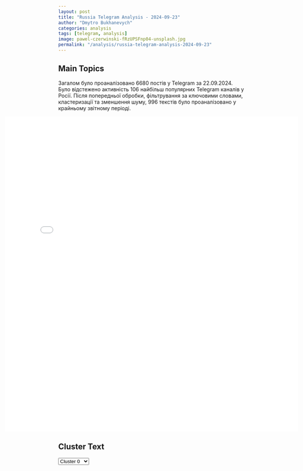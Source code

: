```yaml
---
layout: post
title: "Russia Telegram Analysis - 2024-09-23"
author: "Dmytro Bukhanevych"
categories: analysis
tags: [telegram, analysis]
image: pawel-czerwinski-fRzUPSFnp04-unsplash.jpg
permalink: "/analysis/russia-telegram-analysis-2024-09-23"
---
```


<style>
    /* Adjusting iframe-container styles */
    .wide-iframe-container {
        width: calc(100% + 30vw);  /* Extending the width */
        margin-left: -15vw;       /* Negative margin to push to the left */
        overflow: hidden;         /* In case the iframe content spills over */
    }

    .wide-iframe-container iframe {
        width: 100%;  /* Making the iframe take the full width of its container */
        border: none; /* Removing any borders from the iframe */
    }

    /* Toggle mechanism */
    .hidden {
        display: none;
    }
    
    .show-content-target:checked + .show-content {
        display: block;
    }
</style>

<h2>Main Topics</h2>
<p>Загалом було проаналізовано 6680 постів у Telegram за 22.09.2024. Було відстежено активність 106 найбільш популярних Telegram каналів у Росії. Після попередньої обробки, фільтрування за ключовими словами, кластеризації та зменшення шуму, 996 текстів було проаналізовано у крайньому звітному періоді.</p>
<!-- Embedding Main Plotly Visualization -->
<div class="wide-iframe-container">
    <iframe src="{{site.baseurl}}/visualizations/2024-09-23/fig_topics_time.html" height="850"></iframe>
</div>


<h2>Cluster Text</h2>

<!-- Dropdown to select a cluster -->
<select id="clusterSelector" onchange="displayClusterText()">
<option value="0">Cluster 0</option><option value="1">Cluster 1</option><option value="2">Cluster 2</option><option value="3">Cluster 3</option><option value="4">Cluster 4</option><option value="5">Cluster 5</option><option value="6">Cluster 6</option><option value="7">Cluster 7</option><option value="8">Cluster 8</option><option value="9">Cluster 9</option><option value="10">Cluster 10</option><option value="11">Cluster 11</option><option value="12">Cluster 12</option><option value="13">Cluster 13</option><option value="14">Cluster 14</option>
</select>

<!-- Display area for the selected cluster's text -->
<div id="clusterTextDisplay" class="hidden"></div>

<script type="text/javascript">
    var clusterDetails = {"0": "<b>Total Posts:</b> 90<br><b>Date:</b> 2024-09-22 09:18:20+00:00<br><b>Author:</b> sergeykolyasnikov<br><b>Link:</b> https://t.me/s/SergeyKolyasnikov/63074<br><b>Subscribers:</b> 385264<br><b>Text:</b> \u0422\u0435\u043a\u0441\u0442: \u041f\u0438\u0448\u0443\u0442, \u0447\u0442\u043e \u0431\u044b\u0432\u0448\u0438\u0439 \u0430\u0434\u0432\u043e\u043a\u0430\u0442 \u042d\u043b\u044c\u043c\u0430\u043d \u041f\u0430\u0448\u0430\u0435\u0432 \u0441\u043b\u0443\u0436\u0438\u043b \u0442\u0430\u043d\u043a\u0438\u0441\u0442\u043e\u043c \u0432 \u043f\u044f\u0442\u043e\u0439 \u0431\u0440\u0438\u0433\u0430\u0434\u0435 \u2014 \u043a\u043e\u043c\u0430\u043d\u0434\u0438\u0440\u043e\u043c \u044d\u043a\u0438\u043f\u0430\u0436\u0430 \u0422-80. \u0412\u043e\u0442 \u0442\u043e\u043b\u044c\u043a\u043e \u0432 \u043f\u044f\u0442\u043e\u0439 \u0431\u0440\u0438\u0433\u0430\u0434\u0435 \u043d\u0438\u043a\u0442\u043e \u0438\u0437 \u0431\u043e\u0439\u0446\u043e\u0432 \u0435\u0433\u043e \u043d\u0435 \u0432\u0438\u0434\u0435\u043b.  \u0412 \u0431\u0440\u0438\u0433\u0430\u0434\u0435 \u0438\u0437-\u0437\u0430 \u0431\u043e\u0435\u0432\u044b\u0445 \u0434\u0435\u0439\u0441\u0442\u0432\u0438\u0439 \u043d\u0435\u0442 \u043e\u0442\u043f\u0443\u0441\u043a\u043e\u0432 \u0438 \u0443\u0432\u043e\u043b\u044c\u043d\u0435\u043d\u0438\u0439, \u043d\u043e \u043a\u043e\u043c\u0430\u043d\u0434\u0438\u0440 \u0442\u0430\u043d\u043a\u0430 \u042d\u043b\u044c\u043c\u0430\u043d \u041f\u0430\u0448\u0430\u0435\u0432 \u0431\u044b\u043b \u0437\u0430\u0434\u0435\u0440\u0436\u0430\u043d \u2026 \u0432 \u041c\u043e\u0441\u043a\u0432\u0435. \u0417\u0430\u0434\u0435\u0440\u0436\u0430\u043b\u0438 \u0435\u0433\u043e \u043d\u0430 \u043e\u0441\u043d\u043e\u0432\u0430\u043d\u0438\u0438 \u043f\u043e\u043a\u0430\u0437\u0430\u043d\u0438\u0439 \u0434\u0440\u0443\u0433\u043e\u0433\u043e \u0420\u044d\u043c\u0431\u044b - \u043c\u0443\u0436\u0430 \u043a\u043e\u0440\u043e\u043b\u0435\u0432\u044b \u043c\u0430\u0440\u0430\u0444\u043e\u043d\u043e\u0432 \u0438 \u043c\u0438\u043b\u043b\u0438\u043e\u043d\u0435\u0440\u0430 \u0410\u043b\u0435\u043a\u0441\u0435\u044f \u0411\u043b\u0438\u043d\u043e\u0432\u0441\u043a\u043e\u0433\u043e. \u0410 \u0435\u0441\u043b\u0438 \u0431\u044b \u043d\u0435 \u0411\u043b\u0438\u043d\u043e\u0432\u0441\u043a\u0438\u0439 - \u0442\u0430\u043d\u043a\u0438\u0441\u0442 \u041f\u0430\u0448\u0430\u0435\u0432 \u0442\u0430\u043a \u0431\u044b \u0438 \u043d\u0435\u0441 \u0441\u043b\u0443\u0436\u0431\u0443 \u0432 \u0441\u0442\u043e\u043b\u0438\u0447\u043d\u044b\u0445 \u0440\u0435\u0441\u0442\u043e\u0440\u0430\u043d\u0430\u0445 \u0438 \u0448\u0442\u0443\u0440\u043c\u043e\u0432\u0430\u043b \u0431\u0430\u0440\u044b.\u0410 \u0442\u0435\u043f\u0435\u0440\u044c \u0441\u0430\u043c\u043e\u0435 \u0438\u043d\u0442\u0435\u0440\u0435\u0441\u043d\u043e\u0435. \u0421\u043e\u043e\u0431\u0449\u0430\u044e\u0442, \u0447\u0442\u043e \u041f\u0430\u0448\u0430\u0435\u0432\u0443 \u0433\u0440\u043e\u0437\u0438\u0442 \u2026 \u0443\u0432\u043e\u043b\u044c\u043d\u0435\u043d\u0438\u0435 \u0438\u0437 \u0430\u0440\u043c\u0438\u0438 \u2014 \u0437\u0430 \u0442\u043e, \u043e\u043d \u0441\u0430\u043c\u043e\u0432\u043e\u043b\u044c\u043d\u043e \u043f\u043e\u043a\u0438\u043d\u0443\u043b \u0432\u043e\u0438\u043d\u0441\u043a\u0443\u044e \u0447\u0430\u0441\u0442\u044c.\u0422\u044b\u0441\u044f\u0447\u0438 \u043c\u043e\u0431\u0438\u043b\u0438\u0437\u043e\u0432\u0430\u043d\u043d\u044b\u0445 \u0432 2022 \u0433\u043e\u0434\u0443 \u0441\u043c\u043e\u0442\u0440\u044f\u0442 \u043d\u0430 \u044d\u0442\u043e\u0442 \u0446\u0438\u0440\u043a \u0441 \u043d\u0435\u043c\u044b\u043c \u0432\u043e\u043f\u0440\u043e\u0441\u043e\u043c \u00ab\u0410 \u0447\u0442\u043e, \u0442\u0430\u043a \u043c\u043e\u0436\u043d\u043e \u0431\u044b\u043b\u043e?\u00bbUPD. \u0411\u043b\u0438\u043d\u043e\u0432\u0441\u043a\u0438\u0439 \u043f\u043e\u0434\u0430\u043b \u0437\u0430\u044f\u0432\u043b\u0435\u043d\u0438\u0435 \u0438\u0437-\u0437\u0430 50 \u043c\u043b\u043d, \u043a\u043e\u0442\u043e\u0440\u044b\u0435 \u043e\u0442\u0434\u0430\u043b \u041f\u0430\u0448\u0430\u0435\u0432\u0443 \u0434\u043b\u044f \"\u0440\u0435\u0448\u0435\u043d\u0438\u044f \u043f\u0440\u043e\u0431\u043b\u0435\u043c\".", "1": "<b>Total Posts:</b> 48<br><b>Date:</b> 2024-09-22 22:56:11+00:00<br><b>Author:</b> ostashkonews<br><b>Link:</b> https://t.me/s/OstashkoNews/153602<br><b>Subscribers:</b> 400322<br><b>Text:</b> \u0422\u0435\u043a\u0441\u0442: \ud83e\ude96 \u0420\u0435\u0441\u0443\u0440\u0441\u044b \u043f\u0440\u043e\u0442\u0438\u0432\u043d\u0438\u043a\u0430 \u043f\u043e\u0434\u0442\u0432\u0435\u0440\u0436\u0434\u0430\u044e\u0442 \u043f\u0440\u043e\u0434\u0432\u0438\u0436\u0435\u043d\u0438\u0435 \u0412\u0421 \u0420\u0424 \u0432 \u0440\u0430\u0439\u043e\u043d\u0435 \u0423\u0433\u043b\u0435\u0434\u0430\u0440\u0430 \u0432 \u0414\u041d\u0420 \u0421\u0443\u0434\u044f \u043f\u043e \u0432\u0441\u0435\u043c\u0443, \u043f\u0440\u043e\u0434\u043e\u043b\u0436\u0430\u0435\u0442\u0441\u044f \u043e\u0445\u0432\u0430\u0442 \u0443\u043a\u0440\u0435\u043f\u0440\u0430\u0439\u043e\u043d\u0430 \u043f\u0440\u043e\u0442\u0438\u0432\u043d\u0438\u043a\u0430. \u0412 \u043d\u0430\u0441\u0442\u043e\u044f\u0449\u0435\u0435 \u0432\u0440\u0435\u043c\u044f \u0423\u0433\u043b\u0435\u0434\u0430\u0440 \u0444\u0430\u043a\u0442\u0438\u0447\u0435\u0441\u043a\u0438 \u043d\u0430\u0445\u043e\u0434\u0438\u0442\u0441\u044f \u0432 \u043f\u043e\u043b\u0443\u043a\u043e\u043b\u044c\u0446\u0435.\u0423\u0433\u043b\u0435\u0434\u0430\u0440 \u043d\u0435 \u0433\u043e\u0442\u043e\u0432 \u043a \u043e\u0431\u043e\u0440\u043e\u043d\u0435 \u0438\u0437-\u0437\u0430 \u0434\u0435\u0439\u0441\u0442\u0432\u0438\u0439 \u0433\u043b\u0430\u0432\u043a\u043e\u043c\u0430 \u0412\u0421\u0423 \u0421\u044b\u0440\u0441\u043a\u043e\u0433\u043e, \u0437\u0430\u044f\u0432\u0438\u043b\u0430 \u0440\u0430\u043d\u0435\u0435 \u0434\u0435\u043f\u0443\u0442\u0430\u0442 \u0420\u0430\u0434\u044b \u0411\u0435\u0437\u0443\u0433\u043b\u0430\u044f, \u043e\u043d\u0430 \u0441\u043e\u0447\u043b\u0430 \u043f\u043e\u0442\u0435\u0440\u044e \u0433\u043e\u0440\u043e\u0434\u0430 \u0434\u043b\u044f \u0443\u043a\u0440\u0430\u0438\u043d\u0441\u043a\u043e\u0439 \u0430\u0440\u043c\u0438\u0438 \u0432\u043e\u043f\u0440\u043e\u0441\u043e\u043c \u0432\u0440\u0435\u043c\u0435\u043d\u0438. \u041e\u0441\u0442\u0430\u0448\u043a\u043e! \u0412\u0430\u0436\u043d\u043e\u0435 | \u043f\u043e\u0434\u043f\u0438\u0448\u0438\u0441\u044c | #\u0432\u0430\u0436\u043d\u043e\u0435", "2": "<b>Total Posts:</b> 66<br><b>Date:</b> 2024-09-22 20:50:16+00:00<br><b>Author:</b> solovievlive<br><b>Link:</b> https://t.me/s/SolovievLive/282809<br><b>Subscribers:</b> 1334240<br><b>Text:</b> \u0422\u0435\u043a\u0441\u0442: \u25b6 \u0412 \u0445\u043e\u0434\u0435 \u043d\u0430\u0431\u043b\u044e\u0434\u0435\u043d\u0438\u044f \u0437\u0430 \u043f\u0440\u043e\u0442\u0438\u0432\u043d\u0438\u043a\u043e\u043c \u0440\u0430\u0437\u0432\u0435\u0434\u044b\u0432\u0430\u0442\u0435\u043b\u044c\u043d\u044b\u0439 \u0434\u0438\u0432\u0438\u0437\u0438\u043e\u043d 238 \u0430\u0440\u0442\u0438\u043b\u043b\u0435\u0440\u0438\u0439\u0441\u043a\u043e\u0439 \u0431\u0440\u0438\u0433\u0430\u0434\u044b \u043e\u0431\u043d\u0430\u0440\u0443\u0436\u0438\u043b \u0437\u0430\u043c\u0430\u0441\u043a\u0438\u0440\u043e\u0432\u0430\u043d\u043d\u0443\u044e \u0433\u0430\u0443\u0431\u0438\u0446\u0443 \u041c777 \u0431\u043e\u0435\u0432\u0438\u043a\u043e\u0432 \u0412\u0421\u0423 \u0432 \u0440\u0430\u0439\u043e\u043d\u0435 \u043d.\u043f. \u0414\u0430\u043b\u044c\u043d\u0435\u0435. \u041a\u043e\u043e\u0440\u0434\u0438\u043d\u0430\u0442\u044b \u0446\u0435\u043b\u0438 \u0431\u044b\u043b\u0438 \u043d\u0435\u0437\u0430\u043c\u0435\u0434\u043b\u0438\u0442\u0435\u043b\u044c\u043d\u043e \u043f\u0435\u0440\u0435\u0434\u0430\u043d\u044b \u0440\u0430\u0441\u0447\u0435\u0442\u0443 2\u041065 \u00ab\u041c\u0441\u0442\u0430-\u0411\u00bb, \u043a\u043e\u0442\u043e\u0440\u044b\u0439 \u0442\u043e\u0447\u043d\u044b\u043c \u043e\u0433\u043d\u0435\u043c \u0443\u043d\u0438\u0447\u0442\u043e\u0436\u0438\u043b \u0430\u043c\u0435\u0440\u0438\u043a\u0430\u043d\u0441\u043a\u0443\u044e \u0433\u0430\u0443\u0431\u0438\u0446\u0443 \u0432\u043c\u0435\u0441\u0442\u0435 \u0441 \u0443\u043a\u0440\u0430\u0438\u043d\u0441\u043a\u0438\u043c\u0438 \u0431\u043e\u0435\u0432\u0438\u043a\u0430\u043c\u0438. \u042d\u0442\u0438 \u0434\u0435\u0439\u0441\u0442\u0432\u0438\u044f \u0431\u044b\u043b\u0438 \u043f\u0440\u0435\u0434\u043f\u0440\u0438\u043d\u044f\u0442\u044b \u0432 \u043f\u043e\u0434\u0434\u0435\u0440\u0436\u043a\u0443 \u043d\u0430\u0441\u0442\u0443\u043f\u043b\u0435\u043d\u0438\u044f 20 \u043c\u043e\u0442\u043e\u0441\u0442\u0440\u0435\u043b\u043a\u043e\u0432\u043e\u0439 \u0434\u0438\u0432\u0438\u0437\u0438\u0438. \u270d \u041f\u043e\u0434\u043f\u0438\u0441\u044b\u0432\u0430\u0439\u0441\u044f \u043d\u0430 \u0421\u043e\u043b\u043e\u0432\u044c\u0451\u0432\u0430!", "3": "<b>Total Posts:</b> 40<br><b>Date:</b> 2024-09-22 08:41:05+00:00<br><b>Author:</b> ssigny<br><b>Link:</b> https://t.me/s/ssigny/111595<br><b>Subscribers:</b> 489385<br><b>Text:</b> \u0422\u0435\u043a\u0441\u0442: \u0414\u043b\u044f \u0420\u043e\u0441\u0441\u0438\u0438 \u043d\u0435\u0442 \u043d\u0438\u043a\u0430\u043a\u043e\u0439 \u0430\u043b\u044c\u0442\u0435\u0440\u043d\u0430\u0442\u0438\u0432\u044b \u043f\u043e\u0431\u0435\u0434\u0435 \u0432 \u0421\u0412\u041e \u2014 \u043f\u0440\u0435\u0441\u0441-\u0441\u0435\u043a\u0440\u0435\u0442\u0430\u0440\u044c \u043f\u0440\u0435\u0437\u0438\u0434\u0435\u043d\u0442\u0430 \u0420\u043e\u0441\u0441\u0438\u0438 \u0414\u043c\u0438\u0442\u0440\u0438\u0439 \u041f\u0435\u0441\u043a\u043e\u0432 \u0432 \u0438\u043d\u0442\u0435\u0440\u0432\u044c\u044e \u0434\u043b\u044f \u043f\u0440\u043e\u0433\u0440\u0430\u043c\u043c\u044b \"\u041c\u043e\u0441\u043a\u0432\u0430. \u041a\u0440\u0435\u043c\u043b\u044c. \u041f\u0443\u0442\u0438\u043d\"\u041f\u043e \u0435\u0433\u043e \u0441\u043b\u043e\u0432\u0430\u043c, \u043a\u043e\u043b\u043b\u0435\u043a\u0442\u0438\u0432\u043d\u044b\u0439 \u0417\u0430\u043f\u0430\u0434 \u043e\u0434\u0435\u0440\u0436\u0438\u043c \u0438\u0434\u0435\u0435\u0439 \u0432\u043e\u0435\u0432\u0430\u0442\u044c \u0441 \u0420\u0424 \"\u0434\u043e \u043f\u043e\u0441\u043b\u0435\u0434\u043d\u0435\u0433\u043e \u0443\u043a\u0440\u0430\u0438\u043d\u0446\u0430\", \u044d\u0442\u0430 \u043e\u0434\u0435\u0440\u0436\u0438\u043c\u043e\u0441\u0442\u044c \u043f\u0440\u043e\u044f\u0432\u043b\u044f\u0435\u0442\u0441\u044f \u043f\u043e-\u0440\u0430\u0437\u043d\u043e\u043c\u0443. \u0422\u0435\u043c \u043d\u0435 \u043c\u0435\u043d\u0435\u0435, \u043e\u0441\u0442\u0430\u044e\u0442\u0441\u044f \"\u0442\u0440\u0435\u0437\u0432\u044b\u0435 \u0433\u043e\u043b\u043e\u0432\u044b\", \u043a\u043e\u0442\u043e\u0440\u044b\u0435 \u0441 \u0434\u043e\u043b\u0436\u043d\u044b\u043c \u0432\u043d\u0438\u043c\u0430\u043d\u0438\u0435\u043c \u0430\u043d\u0430\u043b\u0438\u0437\u0438\u0440\u0443\u044e\u0442 \u0441\u043b\u043e\u0432\u0430 \u0412\u043b\u0430\u0434\u0438\u043c\u0438\u0440\u0430 \u041f\u0443\u0442\u0438\u043d\u0430 \u0438 \u043f\u043e\u043d\u0438\u043c\u0430\u044e\u0442, \u0447\u0442\u043e \u043e\u043d\u0438 \u0437\u043d\u0430\u0447\u0430\u0442.\u0422\u0430\u043a \u041f\u0435\u0441\u043a\u043e\u0432 \u043f\u0440\u043e\u043a\u043e\u043c\u043c\u0435\u043d\u0442\u0438\u0440\u043e\u0432\u0430\u043b \u0437\u0430\u044f\u0432\u043b\u0435\u043d\u0438\u0435 \u0433\u0435\u043d\u0441\u0435\u043a\u0440\u0435\u0442\u0430\u0440\u044f \u041d\u0410\u0422\u041e \u043e \u0442\u043e\u043c, \u0447\u0442\u043e \"\u043d\u0435 \u043d\u0443\u0436\u043d\u043e \u0431\u043e\u044f\u0442\u044c\u0441\u044f\" \u043d\u0430\u043d\u043e\u0441\u0438\u0442\u044c \u0443\u0434\u0430\u0440\u044b \u0437\u0430\u043f\u0430\u0434\u043d\u044b\u043c \u043e\u0440\u0443\u0436\u0438\u0435\u043c \u0432\u0433\u043b\u0443\u0431\u044c \u0440\u043e\u0441\u0441\u0438\u0439\u0441\u043a\u043e\u0439 \u0442\u0435\u0440\u0440\u0438\u0442\u043e\u0440\u0438\u0438.", "4": "<b>Total Posts:</b> 159<br><b>Date:</b> 2024-09-22 22:45:41+00:00<br><b>Author:</b> radarrussiia<br><b>Link:</b> https://t.me/s/radarrussiia/12052<br><b>Subscribers:</b> 389953<br><b>Text:</b> \u0422\u0435\u043a\u0441\u0442: \u0412\u043e\u0440\u043e\u043d\u0435\u0436\u0441\u043a\u0430\u044f \u043e\u0431\u043b\u0430\u0441\u0442\u044c - \u0411\u041f\u041b\u0410 \u043e\u043f\u0430\u0441\u043d\u043e\u0441\u0442\u044c\u2757\ufe0f\u0420\u0430\u0434\u0430\u0440 \u043f\u043e \u0432\u0441\u0435\u0439 \u0420\u043e\u0441\u0441\u0438\u0438 - @radarrussiia", "5": "<b>Total Posts:</b> 75<br><b>Date:</b> 2024-09-22 17:01:11+00:00<br><b>Author:</b> ostashkonews<br><b>Link:</b> https://t.me/s/OstashkoNews/153576<br><b>Subscribers:</b> 400322<br><b>Text:</b> \u0422\u0435\u043a\u0441\u0442: \ud83d\udc54 \u0417\u0435\u043b\u0435\u043d\u0441\u043a\u0438\u0439: \u0435\u0441\u043b\u0438 \u0411\u0430\u0439\u0434\u0435\u043d \u043d\u0435 \u043f\u043e\u0434\u0434\u0435\u0440\u0436\u0438\u0442 \u043f\u043b\u0430\u043d \u043f\u043e\u0431\u0435\u0434\u044b, \u0442\u043e \u0423\u043a\u0440\u0430\u0438\u043d\u0430 \u043f\u0440\u043e\u0434\u043e\u043b\u0436\u0438\u0442 \u0436\u0438\u0442\u044c \u043f\u043e \u00ab\u043f\u043b\u0430\u043d\u0443 \u0411\u00bb, \u043a\u0430\u043a \u0434\u0435\u043b\u0430\u043b\u0430 \u044d\u0442\u043e \u00ab\u0433\u043e\u0434\u0430\u043c\u0438\u00bb \u041f\u043e \u0441\u043b\u043e\u0432\u0430\u043c \u0417\u0435\u043b\u0435\u043d\u0441\u043a\u043e\u0433\u043e, \u043f\u043b\u0430\u043d \u043d\u0435 \u0442\u0440\u0435\u0431\u0443\u0435\u0442 \u0441\u043e\u0442\u0440\u0443\u0434\u043d\u0438\u0447\u0435\u0441\u0442\u0432\u0430 \u043e\u0442 \u041c\u043e\u0441\u043a\u0432\u044b. \u041e\u043d \u043e\u043f\u0438\u0440\u0430\u0435\u0442\u0441\u044f \u043d\u0430 \u043f\u043e\u0434\u0434\u0435\u0440\u0436\u043a\u0443 \u0441\u043e \u0441\u0442\u043e\u0440\u043e\u043d\u044b \u043f\u0430\u0440\u0442\u043d\u0435\u0440\u043e\u0432 \u0438 \u0411\u0430\u0439\u0434\u0435\u043d\u0430. \u0415\u0441\u043b\u0438 \u0436\u0435 \u043e\u043d \u043d\u0435 \u0441\u043e\u0433\u043b\u0430\u0441\u0438\u0442\u0441\u044f, \u0442\u043e \u044d\u0442\u043e, \u043f\u043e \u0441\u043b\u043e\u0432\u0430\u043c \u0443\u043a\u0440\u0430\u0438\u043d\u0441\u043a\u043e\u0433\u043e \u043b\u0438\u0434\u0435\u0440\u0430, \u043f\u0440\u0438\u0432\u0435\u0434\u0435\u0442 \u043a \u00ab\u0441\u043b\u0438\u0448\u043a\u043e\u043c \u0434\u043e\u043b\u0433\u043e\u0439 \u0432\u043e\u0439\u043d\u0435\u00bb, \u043f\u0438\u0448\u0435\u0442 The New Yorker. \u0410 \u0432\u043e\u0442 \u043a\u0430\u043a \u043e\u043f\u0438\u0441\u044b\u0432\u0430\u0435\u0442 \u0438\u0437\u0434\u0430\u043d\u0438\u0435 \u0438\u043d\u0442\u0435\u0440\u0432\u044c\u044e \u0441 \u0417\u0435\u043b\u0435\u043d\u0441\u043a\u0438\u043c, \u043a\u043e\u0442\u043e\u0440\u044b\u0439 \u043f\u043e \u0441\u043b\u043e\u0432\u0430\u043c \u0436\u0443\u0440\u043d\u0430\u043b\u0438\u0441\u0442\u043e\u0432 The New Yorker, \u00ab\u043c\u0435\u0442\u0430\u043b\u0441\u044f \u043c\u0435\u0436\u0434\u0443 \u0438\u0441\u0442\u043e\u0440\u0438\u0435\u0439 \u0438 \u043f\u043e\u043b\u0438\u0442\u0438\u0447\u0435\u0441\u043a\u043e\u0439 \u0444\u0438\u043b\u043e\u0441\u043e\u0444\u0438\u0435\u0439\u00bb.\ud83d\udcdd \u00ab\u0412\u043e \u0432\u0440\u0435\u043c\u044f \u043d\u0430\u0448\u0435\u0433\u043e \u0438\u043d\u0442\u0435\u0440\u0432\u044c\u044e \u0432 \u0441\u0438\u0442\u0443\u0430\u0446\u0438\u043e\u043d\u043d\u043e\u0439 \u043a\u043e\u043c\u043d\u0430\u0442\u0435 \u0417\u0435\u043b\u0435\u043d\u0441\u043a\u0438\u0439 \u043c\u0435\u0442\u0430\u043b\u0441\u044f \u043c\u0435\u0436\u0434\u0443 \u0438\u0441\u0442\u043e\u0440\u0438\u0435\u0439 \u0438 \u043f\u043e\u043b\u0438\u0442\u0438\u0447\u0435\u0441\u043a\u043e\u0439 \u0444\u0438\u043b\u043e\u0441\u043e\u0444\u0438\u0435\u0439, \u0432\u043e\u0435\u043d\u043d\u043e\u0439 \u0441\u0442\u0440\u0430\u0442\u0435\u0433\u0438\u0435\u0439 \u0438 \u043c\u0435\u0445\u0430\u043d\u0438\u0437\u043c\u0430\u043c\u0438 \u043c\u0435\u0436\u0434\u0443\u043d\u0430\u0440\u043e\u0434\u043d\u043e\u0439 \u0434\u0438\u043f\u043b\u043e\u043c\u0430\u0442\u0438\u0438. \u041e\u043d \u0434\u0438\u0441\u043a\u0443\u0440\u0441\u0438\u0432\u043d\u044b\u0439 \u043e\u0440\u0430\u0442\u043e\u0440, \u0438\u043d\u043e\u0433\u0434\u0430 \u0435\u0433\u043e \u0442\u0440\u0443\u0434\u043d\u043e \u0443\u043b\u043e\u0432\u0438\u0442\u044c, \u043d\u043e \u043e\u043d \u043d\u0435\u0438\u0437\u043c\u0435\u043d\u043d\u043e \u0441\u043e\u0441\u0440\u0435\u0434\u043e\u0442\u043e\u0447\u0435\u043d \u043d\u0430 \u043e\u0434\u043d\u043e\u043c \u0432\u0441\u0435\u043e\u0431\u044a\u0435\u043c\u043b\u044e\u0449\u0435\u043c \u043f\u043e\u0441\u043b\u0430\u043d\u0438\u0438: \u0423\u043a\u0440\u0430\u0438\u043d\u0430 \u0432\u0435\u0434\u0435\u0442 \u0432\u043e\u0439\u043d\u0443 \u043d\u0435 \u0442\u043e\u043b\u044c\u043a\u043e \u043f\u0440\u0438 \u043f\u043e\u0434\u0434\u0435\u0440\u0436\u043a\u0435 \u0417\u0430\u043f\u0430\u0434\u0430, \u043d\u043e \u0438 \u043e\u0442 \u0435\u0433\u043e \u0438\u043c\u0435\u043d\u0438. \u0416\u0435\u0440\u0442\u0432\u044b \u0423\u043a\u0440\u0430\u0438\u043d\u044b, \u0443\u0442\u0432\u0435\u0440\u0436\u0434\u0430\u0435\u0442 \u0417\u0435\u043b\u0435\u043d\u0441\u043a\u0438\u0439, \u0443\u0434\u0435\u0440\u0436\u0430\u043b\u0438 \u0421\u0428\u0410 \u0438 \u0435\u0432\u0440\u043e\u043f\u0435\u0439\u0441\u043a\u0438\u0435 \u0441\u0442\u0440\u0430\u043d\u044b \u043e\u0442 \u043d\u0435\u043e\u0431\u0445\u043e\u0434\u0438\u043c\u043e\u0441\u0442\u0438 \u0438\u0434\u0442\u0438 \u043d\u0430 \u0431\u043e\u043b\u0435\u0435 \u0431\u043e\u043b\u0435\u0437\u043d\u0435\u043d\u043d\u044b\u0435 \u0434\u043b\u044f \u0441\u0435\u0431\u044f \u043d\u0443\u0436\u0434\u044b. \u0410\u0440\u0433\u0443\u043c\u0435\u043d\u0442 \u044f\u0441\u0435\u043d, \u0434\u0430\u0436\u0435 \u0435\u0441\u043b\u0438 \u0440\u0435\u0430\u043a\u0446\u0438\u044f \u0438\u043d\u043e\u0433\u0434\u0430 \u0440\u0430\u0437\u043e\u0447\u0430\u0440\u043e\u0432\u044b\u0432\u0430\u0435\u0442\u00bb, - \u043f\u0438\u0448\u0435\u0442 The New Yorker.\u0421\u0430\u043c \u0417\u0435\u043b\u0435\u043d\u0441\u043a\u0438\u0439 \u0441\u0434\u0435\u043b\u0430\u043b \u0435\u0449\u0435 \u043e\u0434\u043d\u043e \u043b\u044e\u0431\u043e\u043f\u044b\u0442\u043d\u043e\u0435 \u0437\u0430\u044f\u0432\u043b\u0435\u043d\u0438\u0435. \u041e\u043a\u0430\u0437\u044b\u0432\u0430\u0435\u0442\u0441\u044f, \u0447\u0442\u043e \u0435\u0433\u043e \u00ab\u043f\u043b\u0430\u043d \u043f\u043e\u0431\u0435\u0434\u044b\u00bb, \u044d\u0442\u043e \u043d\u0435 \u043e\u043a\u043e\u043d\u0447\u0430\u0442\u0435\u043b\u044c\u043d\u044b\u0439 \u043f\u043b\u0430\u043d, \u0430 \u043d\u0435\u043a\u0438\u0439 \u00ab\u043c\u043e\u0441\u0442\u00bb.\ud83d\udcdd \u00ab\u041f\u043b\u0430\u043d \u043f\u043e\u0431\u0435\u0434\u044b \u2013 \u044d\u0442\u043e \u043c\u043e\u0441\u0442. \u041f\u043e\u0441\u043b\u0435 \u043f\u0435\u0440\u0432\u043e\u0433\u043e \u043c\u0438\u0440\u043d\u043e\u0433\u043e \u0441\u0430\u043c\u043c\u0438\u0442\u0430 \u043d\u0430\u0448\u0438 \u043f\u0430\u0440\u0442\u043d\u0435\u0440\u044b \u0443\u0432\u0438\u0434\u0435\u043b\u0438, \u0447\u0442\u043e \u0420\u043e\u0441\u0441\u0438\u044f \u0432\u043e\u043e\u0431\u0449\u0435 \u043d\u0435 \u0433\u043e\u0442\u043e\u0432\u0430 \u043d\u0438 \u043a \u043a\u0430\u043a\u0438\u043c \u043f\u0435\u0440\u0435\u0433\u043e\u0432\u043e\u0440\u0430\u043c, \u0447\u0442\u043e \u043f\u043e\u0434\u0442\u0432\u0435\u0440\u0434\u0438\u043b\u043e \u043c\u043e\u0439 \u043f\u043e\u0441\u044b\u043b \u0438 \u043c\u043e\u044e \u043d\u0430\u0441\u0442\u043e\u0439\u0447\u0438\u0432\u043e\u0441\u0442\u044c \u0432 \u0442\u043e\u043c, \u0447\u0442\u043e \u0431\u0435\u0437 \u0443\u043a\u0440\u0435\u043f\u043b\u0435\u043d\u0438\u044f \u0423\u043a\u0440\u0430\u0438\u043d\u044b \u043e\u043d\u0438 \u043d\u0438\u043a\u043e\u0433\u0434\u0430 \u043d\u0435 \u0437\u0430\u0441\u0442\u0430\u0432\u044f\u0442 \u041f\u0443\u0442\u0438\u043d\u0430 \u0432\u0435\u0441\u0442\u0438 \u043f\u0435\u0440\u0435\u0433\u043e\u0432\u043e\u0440\u044b \u0447\u0435\u0441\u0442\u043d\u043e \u0438 \u043d\u0430 \u0440\u0430\u0432\u043d\u044b\u0445. \u041c\u043d\u0435 \u043d\u0438\u043a\u0442\u043e \u043d\u0435 \u0432\u0435\u0440\u0438\u043b. \u041e\u043d\u0438 \u0441\u043a\u0430\u0437\u0430\u043b\u0438: \u00ab\u041c\u044b \u043f\u0440\u0438\u0433\u043b\u0430\u0441\u0438\u043c \u0438\u0445 \u043d\u0430 \u0432\u0442\u043e\u0440\u043e\u0439 \u0441\u0430\u043c\u043c\u0438\u0442, \u0438 \u043e\u043d\u0438 \u043f\u0440\u0438\u0431\u0435\u0433\u0443\u0442\u00bb. \u041d\u0443, \u0441\u0435\u0439\u0447\u0430\u0441 \u0443 \u043d\u0430\u0441 \u0437\u0430\u043f\u043b\u0430\u043d\u0438\u0440\u043e\u0432\u0430\u043d \u0432\u0442\u043e\u0440\u043e\u0439 \u0441\u0430\u043c\u043c\u0438\u0442, \u0438 \u043e\u043d\u0438 \u043d\u0435 \u043f\u043e\u0445\u043e\u0436\u0435, \u0447\u0442\u043e \u043f\u0440\u0438\u0431\u0435\u0433\u0443\u0442. \u0418 \u043f\u043e\u044d\u0442\u043e\u043c\u0443 \u043f\u043b\u0430\u043d \u043f\u043e\u0431\u0435\u0434\u044b \u2013 \u044d\u0442\u043e \u043f\u043b\u0430\u043d, \u043a\u043e\u0442\u043e\u0440\u044b\u0439 \u0441\u0442\u0440\u0435\u043c\u0438\u0442\u0435\u043b\u044c\u043d\u043e \u0443\u0441\u0438\u043b\u0438\u0432\u0430\u0435\u0442 \u0423\u043a\u0440\u0430\u0438\u043d\u0443. \u0421\u0438\u043b\u044c\u043d\u0430\u044f \u0423\u043a\u0440\u0430\u0438\u043d\u0430 \u0437\u0430\u0441\u0442\u0430\u0432\u0438\u0442 \u041f\u0443\u0442\u0438\u043d\u0430 \u0441\u0435\u0441\u0442\u044c \u0437\u0430 \u0441\u0442\u043e\u043b \u043f\u0435\u0440\u0435\u0433\u043e\u0432\u043e\u0440\u043e\u0432\u00bb, - \u0437\u0430\u044f\u0432\u0438\u043b \u0417\u0435\u043b\u0435\u043d\u0441\u043a\u0438\u0439.\u041e\u0441\u0442\u0430\u0448\u043a\u043e! \u0412\u0430\u0436\u043d\u043e\u0435 | \u043f\u043e\u0434\u043f\u0438\u0448\u0438\u0441\u044c | #\u0432\u0430\u0436\u043d\u043e\u0435", "6": "<b>Total Posts:</b> 35<br><b>Date:</b> 2024-09-22 09:37:10+00:00<br><b>Author:</b> rvvoenkor<br><b>Link:</b> https://t.me/s/RVvoenkor/77437<br><b>Subscribers:</b> 1613672<br><b>Text:</b> \u0422\u0435\u043a\u0441\u0442: \ud83c\uddf7\ud83c\uddfa\u2694\ufe0f\ud83c\uddfa\ud83c\udde6\u041c\u043e\u0449\u043d\u044b\u0439 \u043f\u0440\u043e\u0440\u044b\u0432 \u0410\u0440\u043c\u0438\u0438 \u0420\u043e\u0441\u0441\u0438\u0438 \u043a \u041a\u0443\u0440\u0430\u0445\u043e\u0432\u043e, \u043d\u0430\u0448\u0438 \u0443\u0436\u0435 \u0432 3 \u043a\u043c \u043e\u0442 \u0433\u043e\u0440\u043e\u0434\u0430, \u0437\u0430\u0432\u0435\u0440\u0448\u0430\u044e\u0442 \u0440\u0430\u0437\u0433\u0440\u043e\u043c \u0412\u0421\u0423 \u0432 \u041e\u0441\u0442\u0440\u043e\u043c \u0438 \u041c\u0430\u043a\u0441\u0438\u043c\u0438\u043b\u044c\u044f\u043d\u043e\u0432\u043a\u0435 \u25aa\ufe0f \u0423\u0441\u043f\u0435\u0445\u0438 \u0412\u0421 \u0420\u0424 \u043f\u0440\u0438\u0437\u043d\u0430\u044e\u0442 \u0438 \u0443\u043a\u0440\u0430\u0438\u043d\u0441\u043a\u0438\u0435 \u0432\u043e\u0435\u043d\u043d\u044b\u0435 \u0430\u043d\u0430\u043b\u0438\u0442\u0438\u043a\u0438, \u043f\u0443\u0431\u043b\u0438\u043a\u0443\u044e\u0449\u0438\u0435 \u0441\u0432\u0435\u0436\u0438\u0435 \u043a\u0430\u0440\u0442\u044b.\u25aa\ufe0f\u0420\u043e\u0441\u0441\u0438\u0439\u0441\u043a\u0438\u0435 \u0432\u043e\u0439\u0441\u043a\u0430 \u0432\u0437\u044f\u043b\u0438 \u043f\u043e\u0434 \u043a\u043e\u043d\u0442\u0440\u043e\u043b\u044c \u0437\u043e\u043d\u0443 \u044e\u0433\u043e-\u0437\u0430\u043f\u0430\u0434\u043d\u0435\u0435 \u041a\u0440\u0430\u0441\u043d\u043e\u0433\u043e\u0440\u043e\u0432\u043a\u0438 - \u043f\u0440\u0430\u043a\u0442\u0438\u0447\u0435\u0441\u043a\u0438 \u0432\u0437\u044f\u043b\u0438 \u041e\u0441\u0442\u0440\u043e\u0435 \u0438 \u0432\u0435\u0434\u0443\u0442 \u0448\u0442\u0443\u0440\u043c \u041c\u0430\u043a\u0441\u0438\u043c\u0438\u043b\u0438\u0430\u043d\u043e\u0432\u043a\u0438, \u0437\u0430\u043d\u044f\u0432 \u0443\u0436\u0435 \u0431\u043e\u043b\u0435\u0435 \u043f\u043e\u043b\u043e\u0432\u0438\u043d\u044b \u043f\u043e\u0441\u0435\u043b\u043a\u0430. \u25aa\ufe0f\u041f\u0440\u0438\u0447\u0435\u043c \u0440\u043e\u0441\u0441\u0438\u0439\u0441\u043a\u0438\u0435 \u043f\u043e\u0434\u0440\u0430\u0437\u0434\u0435\u043b\u0435\u043d\u0438\u044f \u043e\u0431\u043e\u0448\u043b\u0438 \u041c\u0430\u043a\u0441\u0438\u043c\u0438\u043b\u0438\u0430\u043d\u043e\u0432\u043a\u0443 \u0441 \u0441\u0435\u0432\u0435\u0440\u0430, \u0447\u0442\u043e \u0441\u043e\u0437\u0434\u0430\u0435\u0442 \u0443\u0433\u0440\u043e\u0437\u0443 \u0435\u0435 \u0441\u043a\u043e\u0440\u043e\u0439 \u043f\u043e\u0442\u0435\u0440\u0438 \u0434\u043b\u044f \u0412\u0421\u0423. \u25aa\ufe0f\u0412 \u0446\u0435\u043b\u043e\u043c \u043e\u0442 \u043b\u0438\u043d\u0438\u0438 \u0444\u0440\u043e\u043d\u0442\u0430 \u0437\u0430\u043f\u0430\u0434\u043d\u0435\u0435 \u041e\u0441\u0442\u0440\u043e\u0433\u043e \u0434\u043e \u043e\u043a\u0440\u0430\u0438\u043d \u041a\u0443\u0440\u0430\u0445\u043e\u0432\u043e \u043e\u0441\u0442\u0430\u043b\u043e\u0441\u044c \u043e\u043a\u043e\u043b\u043e \u0442\u0440\u0435\u0445 \u043a\u0438\u043b\u043e\u043c\u0435\u0442\u0440\u043e\u0432. \u25aa\ufe0f\u0425\u043e\u0442\u044f \u043d\u0430 \u0434\u0430\u043d\u043d\u044b\u0439 \u043c\u043e\u043c\u0435\u043d\u0442, \u0441\u0443\u0434\u044f \u043f\u043e \u043a\u0430\u0440\u0442\u0435, \u0431\u043e\u043b\u044c\u0448\u0435 \u0443\u0433\u0440\u043e\u0437 \u0441\u043e\u0437\u0434\u0430\u0435\u0442\u0441\u044f \u043d\u0430\u0445\u043e\u0434\u044f\u0449\u0435\u043c\u0443\u0441\u044f \u0441\u0435\u0432\u0435\u0440\u043d\u0435\u0435 \u00ab\u043a\u0430\u0440\u043c\u0430\u043d\u0443\u00bb, \u043a\u043e\u0442\u043e\u0440\u044b\u0439 \u0412\u0421\u0423 \u0443\u0434\u0435\u0440\u0436\u0438\u0432\u0430\u044e\u0442 \u0441 \u043e\u043f\u043e\u0440\u043e\u0439 \u043d\u0430 \u041a\u0443\u0440\u0430\u0445\u043e\u0432\u043a\u0443 \u0438 \u0413\u043e\u0440\u043d\u044f\u043a (\u0432 \u043a\u043e\u0442\u043e\u0440\u043e\u043c \u0443\u0436\u0435 \u0438\u0434\u0443\u0442 \u0431\u043e\u0438), \u043f\u0438\u0448\u0443\u0442 \u0443\u043a\u0440\u0430\u0438\u043d\u0441\u043a\u0438\u0435 \u0440\u0435\u0441\u0443\u0440\u0441\u044b.\u25aa\ufe0f\u0411\u043e\u0435\u0432\u0438\u043a\u0438 \u0412\u0421\u0423 \u043f\u0438\u0448\u0443\u0442, \u0447\u0442\u043e \u0412\u0421 \u0420\u0424 \u0443\u0436\u0435 \u043f\u0440\u043e\u0434\u0432\u0438\u043d\u0443\u043b\u0438\u0441\u044c \u0432 \u0441\u0442\u043e\u0440\u043e\u043d\u0443 \u0410\u043b\u0435\u043a\u0441\u0430\u043d\u0434\u0440\u043e\u043f\u043e\u043b\u044f - \u0442\u043e \u0435\u0441\u0442\u044c, \u0430\u0442\u0430\u043a\u0443\u044e\u0442 \u044e\u0436\u043d\u043e\u0435 \u043e\u0441\u043d\u043e\u0432\u0430\u043d\u0438\u0435 \u0443\u043f\u043e\u043c\u044f\u043d\u0443\u0442\u043e\u0433\u043e \u0432\u044b\u0441\u0442\u0443\u043f\u0430.t.me/RVvoenkor", "7": "<b>Total Posts:</b> 22<br><b>Date:</b> 2024-09-22 12:49:52+00:00<br><b>Author:</b> tass_agency<br><b>Link:</b> https://t.me/s/tass_agency/274320<br><b>Subscribers:</b> 464882<br><b>Text:</b> \u0422\u0435\u043a\u0441\u0442: \u0427\u0442\u043e \u0438\u0437\u0432\u0435\u0441\u0442\u043d\u043e \u043e \u0441\u0438\u0442\u0443\u0430\u0446\u0438\u0438 \u0432 \u041a\u0443\u0440\u0441\u043a\u043e\u0439 \u043e\u0431\u043b\u0430\u0441\u0442\u0438:\u25aa\u0412\u0421\u0423 \u0437\u0430 \u0441\u0443\u0442\u043a\u0438 \u043f\u043e\u0442\u0435\u0440\u044f\u043b\u0438 \u0431\u043e\u043b\u0435\u0435 380 \u0432\u043e\u0435\u043d\u043d\u044b\u0445 \u0438 11 \u0435\u0434\u0438\u043d\u0438\u0446 \u0431\u0440\u043e\u043d\u0435\u0442\u0435\u0445\u043d\u0438\u043a\u0438. \u0412\u0441\u0435\u0433\u043e \u0437\u0430 \u0432\u0440\u0435\u043c\u044f \u0431\u043e\u0435\u0432 \u0432 \u041a\u0443\u0440\u0441\u043a\u043e\u0439 \u043e\u0431\u043b\u0430\u0441\u0442\u0438 \u0412\u0421\u0423 \u043f\u043e\u0442\u0435\u0440\u044f\u043b\u0438 \u0431\u043e\u043b\u0435\u0435 16 \u0442\u044b\u0441. \u0432\u043e\u0435\u043d\u043d\u044b\u0445;\u25aa\u0420\u043e\u0441\u0441\u0438\u0439\u0441\u043a\u0438\u0435 \u0432\u043e\u0435\u043d\u043d\u044b\u0435 \u043e\u0442\u0440\u0430\u0437\u0438\u043b\u0438 \u0442\u0440\u0438 \u043f\u043e\u043f\u044b\u0442\u043a\u0438 \u0412\u0421\u0423 \u043f\u0440\u043e\u0440\u0432\u0430\u0442\u044c\u0441\u044f \u0447\u0435\u0440\u0435\u0437 \u0433\u0440\u0430\u043d\u0438\u0446\u0443 \u0420\u0424 \u0443 \u041d\u043e\u0432\u043e\u0433\u043e \u041f\u0443\u0442\u0438 \u0438 \u041c\u0435\u0434\u0432\u0435\u0436\u044c\u0435\u0433\u043e, \u043f\u0440\u043e\u0442\u0438\u0432\u043d\u0438\u043a \u043f\u043e\u0442\u0435\u0440\u044f\u043b \u0434\u043e 40 \u0447\u0435\u043b\u043e\u0432\u0435\u043a, \u043f\u044f\u0442\u0435\u0440\u043e \u0441\u0434\u0430\u043b\u0438\u0441\u044c \u0432 \u043f\u043b\u0435\u043d, \u0441\u043e\u043e\u0431\u0449\u0438\u043b\u0438 \u0432 \u041c\u041e;\u25aa\u0410\u0440\u043c\u0435\u0439\u0441\u043a\u0430\u044f \u0430\u0432\u0438\u0430\u0446\u0438\u044f \u0443\u0434\u0430\u0440\u0438\u043b\u0430 \u043f\u043e \u0441\u043a\u043e\u043f\u043b\u0435\u043d\u0438\u044e \u0412\u0421\u0423 \u0432 \u0440\u0430\u0439\u043e\u043d\u0435 20 \u043d\u0430\u0441\u0435\u043b\u0435\u043d\u043d\u044b\u0445 \u043f\u0443\u043d\u043a\u0442\u043e\u0432 \u041a\u0443\u0440\u0441\u043a\u043e\u0439 \u043e\u0431\u043b\u0430\u0441\u0442\u0438 \u0438 13 \u043d\u0430\u0441\u0435\u043b\u0435\u043d\u043d\u044b\u0445 \u043f\u0443\u043d\u043a\u0442\u043e\u0432 \u0421\u0443\u043c\u0441\u043a\u043e\u0439 \u043e\u0431\u043b\u0430\u0441\u0442\u0438;\u25aa\u0420\u043e\u0441\u0441\u0438\u0439\u0441\u043a\u0438\u0435 \u0432\u043e\u0435\u043d\u043d\u044b\u0435 \u0437\u0430 \u0441\u0443\u0442\u043a\u0438 \u043e\u0442\u0440\u0430\u0437\u0438\u043b\u0438 \u0441\u0435\u043c\u044c \u0430\u0442\u0430\u043a \u0412\u0421\u0423 \u0432 \u043d\u0430\u043f\u0440\u0430\u0432\u043b\u0435\u043d\u0438\u0438 \u041c\u0430\u0440\u044c\u0435\u0432\u043a\u0438, \u041c\u0430\u043b\u043e\u0439 \u041b\u043e\u043a\u043d\u0438 \u0438 \u0411\u043e\u043b\u044c\u0448\u043e\u0439 \u041e\u0431\u0443\u0445\u043e\u0432\u043a\u0438, \u043f\u0440\u043e\u0442\u0438\u0432\u043d\u0438\u043a \u043f\u043e\u0442\u0435\u0440\u044f\u043b \u0434\u043e 20 \u0432\u043e\u0435\u043d\u043d\u044b\u0445;\u25aa\u041f\u043b\u0435\u043d\u043d\u044b\u0435 \u0412\u0421\u0423 \u043f\u043e\u0436\u0430\u043b\u043e\u0432\u0430\u043b\u0438\u0441\u044c \u043d\u0430 \u043d\u0435\u0445\u0432\u0430\u0442\u043a\u0443 \u043d\u043e\u0440\u043c\u0430\u043b\u044c\u043d\u043e\u0439 \u0435\u0434\u044b \u0438 \u0432\u043e\u0434\u044b \u0438 \u0447\u0442\u043e \u0443\u0436\u0435 \u043d\u0430 \u043f\u0440\u043e\u0442\u044f\u0436\u0435\u043d\u0438\u0438 \u043c\u0435\u0441\u044f\u0446\u0430 \u043d\u0435 \u043c\u043e\u0433\u043b\u0438 \u043f\u043e\u043c\u044b\u0442\u044c\u0441\u044f \u043d\u0430 \u043f\u0435\u0440\u0435\u0434\u043e\u0432\u043e\u0439, \u0440\u0430\u0441\u0441\u043a\u0430\u0437\u0430\u043b \u0410\u043f\u0442\u044b \u0410\u043b\u0430\u0443\u0434\u0438\u043d\u043e\u0432;\u25aa\u041f\u043e \u0441\u043b\u043e\u0432\u0430\u043c \u043a\u043e\u043c\u0430\u043d\u0434\u0438\u0440\u0430 \"\u0410\u0445\u043c\u0430\u0442\u0430\", \u043f\u043b\u0435\u043d\u043d\u044b\u0435 \u0442\u0430\u043a\u0436\u0435 \u0440\u0430\u0441\u0441\u043a\u0430\u0437\u0430\u043b\u0438, \u0447\u0442\u043e \u0432\u0441\u0435 \"\u0443\u0436\u0435 \u043f\u043b\u0430\u0447\u0443\u0442\u0441\u044f\", \u043f\u043e\u0442\u043e\u043c\u0443 \u0447\u0442\u043e \u043c\u0435\u043d\u044f\u0442\u044c \u0438\u0445 \u043d\u0430 \u043f\u0435\u0440\u0435\u0434\u043e\u0432\u043e\u0439 \u043d\u0435\u043a\u0435\u043c.", "8": "<b>Total Posts:</b> 39<br><b>Date:</b> 2024-09-22 06:31:11+00:00<br><b>Author:</b> donetsk_dnr_info<br><b>Link:</b> https://t.me/s/donetsk_dnr_info/62956<br><b>Subscribers:</b> 340082<br><b>Text:</b> \u0422\u0435\u043a\u0441\u0442: \ud83c\uddee\ud83c\uddf1\ud83d\udca5\ud83c\uddf1\ud83c\udde7 \"\u0425\u0435\u0437\u0431\u043e\u043b\u043b\u0430\" \u043d\u0430\u043d\u043e\u0441\u0438\u0442 \u043c\u0430\u0441\u0441\u0438\u0440\u043e\u0432\u0430\u043d\u043d\u044b\u0439 \u0443\u0434\u0430\u0440 \u043f\u043e \u0418\u0437\u0440\u0430\u0438\u043b\u044e. \u25aa\ufe0f\u041f\u043e\u0434 \u043e\u0433\u043d\u0451\u043c \u043a\u0440\u0443\u043f\u043d\u0435\u0439\u0448\u0430\u044f \u0438\u0437\u0440\u0430\u0438\u043b\u044c\u0441\u043a\u0430\u044f \u0430\u0432\u0438\u0430\u0431\u0430\u0437\u0430 \u0420\u0430\u043c\u0430\u0442-\u0414\u0430\u0432\u0438\u0434. \u0422\u0440\u0435\u0432\u043e\u0433\u0430 \u0432 \u0425\u0430\u0439\u0444\u0435, \u041d\u0430\u0437\u0430\u0440\u0435\u0442\u0435, \u0410\u0444\u0443\u043b\u0435 \u0438 \u041c\u0438\u0433\u0434\u0430\u043b-\u0425\u0435\u043c\u0435\u043a\u0435.\u25aa\ufe0f\u041d\u0430 \u043a\u0430\u0434\u0440\u0430\u0445 \u0440\u0430\u0431\u043e\u0442\u0430 \u041f\u0412\u041e, \u043d\u043e \u043c\u043d\u043e\u0433\u0438\u0435 \u0440\u0430\u043a\u0435\u0442\u044b \u043c\u043e\u0433\u043b\u0438 \u0434\u043e\u0441\u0442\u0438\u0447\u044c \u0446\u0435\u043b\u0435\u0439. \u25aa\ufe0f\u0420\u0430\u043d\u0435\u0435 \u0413\u043e\u0441\u0434\u0435\u043f \u0421\u0428\u0410 \u044d\u043a\u0441\u0442\u0440\u0435\u043d\u043d\u043e \u043f\u0440\u0438\u0437\u0432\u0430\u043b \u0432\u0441\u0435\u0445 \u0430\u043c\u0435\u0440\u0438\u043a\u0430\u043d\u0446\u0435\u0432 \u0441\u0440\u043e\u0447\u043d\u043e \u043f\u043e\u043a\u0438\u043d\u0443\u0442\u044c \u041b\u0438\u0432\u0430\u043d - \u0432 \u043a\u0430\u043a\u043e\u0439 \u0431\u044b \u0447\u0430\u0441\u0442\u0438 \u0441\u0442\u0440\u0430\u043d\u044b \u043e\u043d\u0438 \u043d\u0435 \u043d\u0430\u0445\u043e\u0434\u0438\u043b\u0438\u0441\u044c.\u041f\u043e\u0434\u043f\u0438\u0441\u0430\u0442\u044c\u0441\u044f  |  \u041f\u0440\u0435\u0434\u043b\u043e\u0436\u0438\u0442\u044c \u043d\u043e\u0432\u043e\u0441\u0442\u044c", "9": "<b>Total Posts:</b> 19<br><b>Date:</b> 2024-09-22 05:30:23+00:00<br><b>Author:</b> solovievlive<br><b>Link:</b> https://t.me/s/SolovievLive/282700<br><b>Subscribers:</b> 1334240<br><b>Text:</b> \u0422\u0435\u043a\u0441\u0442: \ud83d\udda5\ufe0f \u041a\u0430\u0434\u0440\u044b \u0443\u0441\u043f\u0435\u0448\u043d\u043e\u0433\u043e \u043f\u043e\u0440\u0430\u0436\u0435\u043d\u0438\u044f \u0443\u043a\u0440\u0430\u0438\u043d\u0441\u043a\u0438\u0445 \u0422-64\u0411\u0412 \u0432 \u0440\u0430\u0439\u043e\u043d\u0435 \u041d\u043e\u0432\u043e\u043b\u044e\u0431\u043e\u0432\u043a\u0438 \u041b\u041d\u0420 \u043d\u0430 \u041b\u0438\u043c\u0430\u043d\u0441\u043a\u043e\u043c \u043d\u0430\u043f\u0440\u0430\u0432\u043b\u0435\u043d\u0438\u0438.\u270d \u041f\u043e\u0434\u043f\u0438\u0441\u044b\u0432\u0430\u0439\u0441\u044f \u043d\u0430 \u0421\u043e\u043b\u043e\u0432\u044c\u0451\u0432\u0430!", "10": "<b>Total Posts:</b> 15<br><b>Date:</b> 2024-09-22 21:12:39+00:00<br><b>Author:</b> solovievlive<br><b>Link:</b> https://t.me/s/SolovievLive/282811<br><b>Subscribers:</b> 1334240<br><b>Text:</b> \u0422\u0435\u043a\u0441\u0442: \u0425\u043e\u0445\u043e\u043b \u0438 \u0435\u0433\u043e \u0441\u043f\u043e\u043d\u0441\u043e\u0440\u044b \u043d\u0430\u0448\u043b\u0438, \u043a\u0430\u043a \u0438\u043c \u043a\u0430\u0436\u0435\u0442\u0441\u044f, \u00ab\u0431\u0435\u0441\u043f\u0440\u043e\u0438\u0433\u0440\u044b\u0448\u043d\u0443\u044e\u00bb \u0441\u0445\u0435\u043c\u0443 \u0440\u0430\u0437\u0440\u0435\u0448\u0438\u0442\u044c \u043f\u0440\u043e\u0442\u0438\u0432\u043e\u0440\u0435\u0447\u0438\u0435 \u043c\u0435\u0436\u0434\u0443 \u0436\u0435\u043b\u0430\u043d\u0438\u0435\u043c \u0430\u0442\u0430\u043a\u043e\u0432\u0430\u0442\u044c \u0442\u0435\u0440\u0440\u0438\u0442\u043e\u0440\u0438\u044e \u0420\u043e\u0441\u0441\u0438\u0438 \u0432 \u0435\u0435 \u0441\u0442\u0430\u0440\u044b\u0445 \u0433\u0440\u0430\u043d\u0438\u0446\u0430\u0445 \u043a\u0440\u044b\u043b\u0430\u0442\u044b\u043c\u0438 \u0440\u0430\u043a\u0435\u0442\u0430\u043c\u0438 \u0438 \u043e\u043f\u0430\u0441\u0435\u043d\u0438\u044f\u043c\u0438 \u0437\u0430 \u0432\u043e\u0437\u043c\u043e\u0436\u043d\u044b\u0435 \u043f\u043e\u0441\u043b\u0435\u0434\u0441\u0442\u0432\u0438\u044f. \u041c\u0438\u043d\u0438\u0441\u0442\u0440 \u043e\u0431\u043e\u0440\u043e\u043d\u044b \u0423\u043a\u0440\u0430\u0438\u043d\u044b \u0441 \u043f\u0440\u043e\u0440\u043e\u0447\u0435\u0441\u043a\u043e\u0439 \u0444\u0430\u043c\u0438\u043b\u0438\u0435\u0439 \u0423\u043c\u0435\u0440\u043e\u0432 \u0437\u0430\u044f\u0432\u0438\u043b, \u0447\u0442\u043e \u041a\u0438\u0435\u0432 \u043f\u0440\u0435\u0434\u0441\u0442\u0430\u0432\u0438\u043b \u0437\u0430\u043f\u0430\u0434\u043d\u044b\u043c \u043f\u0430\u0440\u0442\u043d\u0435\u0440\u0430\u043c \u043f\u0440\u043e\u0433\u0440\u0430\u043c\u043c\u0443 \u00ab\u043c\u0430\u0441\u0441\u043e\u0432\u043e\u0433\u043e \u043f\u0440\u043e\u0438\u0437\u0432\u043e\u0434\u0441\u0442\u0432\u0430 \u0440\u0430\u043a\u0435\u0442 \u043d\u0430 \u0423\u043a\u0440\u0430\u0438\u043d\u0435\u00bb. \u041f\u043e \u0441\u043b\u043e\u0432\u0430\u043c \u0423\u043c\u0435\u0440\u043e\u0432\u0430, \u043f\u0430\u0440\u0442\u043d\u0435\u0440\u044b \u0443\u0436\u0435 \u0434\u0430\u043b\u0438 \u0443\u0441\u0442\u043d\u043e\u0435 \u0441\u043e\u0433\u043b\u0430\u0441\u0438\u0435 \u0435\u0435 \u043f\u0440\u043e\u0444\u0438\u043d\u0430\u043d\u0441\u0438\u0440\u043e\u0432\u0430\u0442\u044c, \u043d\u043e \u0444\u0438\u043d\u0430\u043b\u044c\u043d\u043e\u0435 \u0440\u0435\u0448\u0435\u043d\u0438\u0435 \u0431\u0443\u0434\u0435\u0442 \u043f\u0440\u0438\u043d\u044f\u0442\u043e \u0432 \u0431\u043b\u0438\u0436\u0430\u0439\u0448\u0435\u0435 \u0432\u0440\u0435\u043c\u044f.\u00ab\u041c\u044b \u043e\u0436\u0438\u0434\u0430\u0435\u043c, \u0447\u0442\u043e \u043d\u0430\u0448\u0438 \u043f\u0430\u0440\u0442\u043d\u0435\u0440\u044b \u0441\u043a\u0430\u0436\u0443\u0442, \u043a\u0430\u043a\u0443\u044e \u0447\u0430\u0441\u0442\u044c \u0438\u0437 \u043d\u0430\u0448\u0438\u0445 \u0432\u043e\u0437\u043c\u043e\u0436\u043d\u043e\u0441\u0442\u0435\u0439 \u043f\u043e \u043f\u0440\u043e\u0438\u0437\u0432\u043e\u0434\u0441\u0442\u0432\u0443 \u0440\u0430\u043a\u0435\u0442 \u043e\u043d\u0438 \u0433\u043e\u0442\u043e\u0432\u044b \u043f\u043e\u0434\u0434\u0435\u0440\u0436\u0438\u0432\u0430\u0442\u044c\u00bb, \u2013 \u0437\u0430\u044f\u0432\u0438\u043b \u043e\u043d.\u041f\u0435\u0440\u0435\u0432\u0435\u0434\u0435\u043c \u043d\u0430 \u0440\u0443\u0441\u0441\u043a\u0438\u0439:  \u0445\u043e\u0445\u043e\u043b \u0436\u0434\u0435\u0442 \u043e\u0440\u0433\u0430\u043d\u0438\u0437\u0430\u0446\u0438\u0438 \u043f\u0440\u043e\u0438\u0437\u0432\u043e\u0434\u0441\u0442\u0432\u0430 \u0441 \u0438\u0441\u043f\u043e\u043b\u044c\u0437\u043e\u0432\u0430\u043d\u0438\u0435\u043c \u0437\u0430\u043f\u0430\u0434\u043d\u044b\u0445 \u043a\u043e\u043c\u043f\u043b\u0435\u043a\u0442\u0443\u044e\u0449\u0438\u0445, \u0442\u0430\u043a, \u0447\u0442\u043e\u0431\u044b \u043a\u043e\u0433\u0434\u0430 \u0435\u0433\u043e \u0440\u0430\u043a\u0435\u0442\u044b \u043f\u043e\u043b\u0435\u0442\u044f\u0442 \u043f\u043e \u0446\u0435\u043b\u044f\u043c \u043d\u0430 \u0440\u043e\u0441\u0441\u0438\u0439\u0441\u043a\u043e\u0439 \u0442\u0435\u0440\u0440\u0438\u0442\u043e\u0440\u0438\u0438, \u043d\u0430 \u0417\u0430\u043f\u0430\u0434\u0435 \u043c\u043e\u0433\u043b\u0438 \u0431\u044b \u043e\u0442\u043a\u0440\u0435\u0441\u0442\u0438\u0442\u044c\u0441\u044f \u043e\u0442 \u043f\u0440\u043e\u0438\u0441\u0445\u043e\u0434\u044f\u0449\u0435\u0433\u043e, \u0437\u0430\u044f\u0432\u0438\u0432, \u0447\u0442\u043e \u044d\u0442\u043e \u0441\u043e\u0431\u0441\u0442\u0432\u0435\u043d\u043d\u044b\u0435 \u0443\u043a\u0440\u0430\u0438\u043d\u0441\u043a\u0438\u0435 \u0440\u0430\u043a\u0435\u0442\u044b. \u0414\u0430\u0436\u0435 \u0435\u0441\u043b\u0438 \u043e\u0442 \u00ab\u0443\u043a\u0440\u043e\u043f\u0440\u043e\u043c\u0430\u00bb \u0442\u0430\u043c \u0431\u0443\u0434\u0435\u0442 \u043e\u0434\u0438\u043d \u0448\u0438\u043b\u044c\u0434\u0438\u043a \u0438 \u043d\u0430\u0437\u0432\u0430\u043d\u0438\u0435 \u043a\u0430\u043a\u043e\u0435-\u043d\u0438\u0431\u0443\u0434\u044c \u0442\u0438\u043f\u0430 \u00ab\u041d\u0435\u043f\u0442\u0443\u043d-\u041c4\u00bb.\u041e\u0440\u0433\u0430\u043d\u0438\u0437\u043e\u0432\u0430\u0442\u044c \u0442\u0430\u043a\u043e\u0435 \u0434\u043e\u043d\u043e\u0440\u0441\u0442\u0432\u043e \u043c\u043e\u0436\u043d\u043e, \u043c\u043d\u043e\u0433\u043e \u0440\u0430\u043a\u0435\u0442 \u043d\u0435 \u0441\u0434\u0435\u043b\u0430\u0442\u044c, \u043d\u043e \u0441 \u0443\u0447\u0435\u0442\u043e\u043c \u043d\u0430\u043b\u0438\u0447\u043d\u043e\u0433\u043e (\u0438 \u043f\u0435\u0440\u0441\u043f\u0435\u043a\u0442\u0438\u0432\u043d\u043e\u0433\u043e) \u0430\u0432\u0438\u0430\u043f\u0430\u0440\u043a\u0430 \u0417\u0421\u0423 \u043c\u043d\u043e\u0433\u043e \u0438 \u043d\u0435 \u043d\u0443\u0436\u043d\u043e. \u041d\u0443\u0436\u043d\u043e \u043f\u043e\u0440\u0442\u0438\u0442\u044c \u043d\u0430\u043c \u0436\u0438\u0437\u043d\u044c \u0438 \u043d\u0430\u044f\u0440\u0438\u0432\u0430\u0442\u044c \u043d\u0430 \u043f\u0435\u0440\u0435\u043c\u043e\u0433\u0443, \u0434\u043b\u044f \u044d\u0442\u043e\u0433\u043e \u0445\u0432\u0430\u0442\u0438\u0442 \u0434\u0435\u0441\u044f\u0442\u043a\u043e\u0432 \u0440\u0430\u043a\u0435\u0442.\u0411\u0443\u0434\u0435\u0442 \u043b\u0438 \u044d\u0442\u043e \u043e\u0442\u043b\u0438\u0447\u0430\u0442\u044c\u0441\u044f \u043f\u043e \u043f\u043e\u0441\u043b\u0435\u0434\u0441\u0442\u0432\u0438\u044f\u043c \u043e\u0442 \u0443\u0434\u0430\u0440\u043e\u0432 \u00ab\u0428\u0442\u043e\u0440\u043c\u043e\u0432\u00bb \u0438\u043b\u0438 \u00ab\u0421\u043a\u0430\u043b\u044c\u043f\u043e\u0432\u00bb \u043f\u043e \u0440\u043e\u0441\u0441\u0438\u0439\u0441\u043a\u043e\u0439 \u0442\u0435\u0440\u0440\u0438\u0442\u043e\u0440\u0438\u0438? \u041d\u0435\u0442, \u0438 \u0440\u0435\u0430\u043a\u0446\u0438\u044f \u043d\u0430 \u043d\u0438\u0445 \u0434\u043e\u043b\u0436\u043d\u0430 \u0431\u044b\u0442\u044c \u0442\u043e\u0447\u043d\u043e \u0442\u0430\u043a\u043e\u0439 \u0436\u0435 \u2013 \u0438\u043d\u0430\u0447\u0435 \u0432 \u041d\u0410\u0422\u041e \u043e\u043a\u043e\u043d\u0447\u0430\u0442\u0435\u043b\u044c\u043d\u043e \u0443\u0431\u0435\u0434\u044f\u0442\u0441\u044f \u0432 \u0441\u043e\u0431\u0441\u0442\u0432\u0435\u043d\u043d\u043e\u0439 \u0431\u0435\u0437\u043d\u0430\u043a\u0430\u0437\u0430\u043d\u043d\u043e\u0441\u0442\u0438.", "11": "<b>Total Posts:</b> 34<br><b>Date:</b> 2024-09-22 04:57:25+00:00<br><b>Author:</b> opersvodki<br><b>Link:</b> https://t.me/s/opersvodki/22929<br><b>Subscribers:</b> 508076<br><b>Text:</b> \u0422\u0435\u043a\u0441\u0442: \u26a1\ufe0f \u0417\u0430 \u043d\u043e\u0447\u044c \u0412\u0421 \u0420\u0424 \u043f\u0440\u0435\u0441\u0435\u0447\u0435\u043d\u044b \u043f\u043e\u043f\u044b\u0442\u043a\u0438 \u043a\u0438\u0435\u0432\u0441\u043a\u043e\u0433\u043e \u0440\u0435\u0436\u0438\u043c\u0430 \u0441\u043e\u0432\u0435\u0440\u0448\u0438\u0442\u044c \u0442\u0435\u0440\u0440\u043e\u0440\u0438\u0441\u0442\u0438\u0447\u0435\u0441\u043a\u0438\u0435 \u0430\u0442\u0430\u043a\u0438 c \u043f\u0440\u0438\u043c\u0435\u043d\u0435\u043d\u0438\u0435\u043c \u0411\u041f\u041b\u0410 \u0441\u0430\u043c\u043e\u043b\u0435\u0442\u043d\u043e\u0433\u043e \u0442\u0438\u043f\u0430 \u043f\u043e \u043e\u0431\u044a\u0435\u043a\u0442\u0430\u043c \u043d\u0430 \u0442\u0435\u0440\u0440\u0438\u0442\u043e\u0440\u0438\u0438 \u0420\u0424.\u00a0 \u0414\u0435\u0436\u0443\u0440\u043d\u044b\u043c\u0438 \u0441\u0440\u0435\u0434\u0441\u0442\u0432\u0430\u043c\u0438 \u041f\u0412\u041e \u0443\u043d\u0438\u0447\u0442\u043e\u0436\u0435\u043d\u043e 15 \u0443\u043a\u0440\u0430\u0438\u043d\u0441\u043a\u0438\u0445 \u0431\u0435\u0441\u043f\u0438\u043b\u043e\u0442\u043d\u044b\u0445 \u043b\u0435\u0442\u0430\u0442\u0435\u043b\u044c\u043d\u044b\u0445 \u0430\u043f\u043f\u0430\u0440\u0430\u0442\u043e\u0432: 6 \u0411\u041f\u041b\u0410 \u0441\u0431\u0438\u0442\u044b \u043d\u0430\u0434 \u0430\u043a\u0432\u0430\u0442\u043e\u0440\u0438\u0435\u0439 \u0410\u0437\u043e\u0432\u0441\u043a\u043e\u0433\u043e \u043c\u043e\u0440\u044f, 4 \u2013 \u043d\u0430\u0434 \u0442\u0435\u0440\u0440\u0438\u0442\u043e\u0440\u0438\u0435\u0439 \u0420\u043e\u0441\u0442\u043e\u0432\u0441\u043a\u043e\u0439 \u043e\u0431\u043b\u0430\u0441\u0442\u0438, 2 \u2013 \u043d\u0430\u0434 \u0442\u0435\u0440\u0440\u0438\u0442\u043e\u0440\u0438\u0435\u0439 \u041a\u0443\u0440\u0441\u043a\u043e\u0439 \u043e\u0431\u043b\u0430\u0441\u0442\u0438, \u043f\u043e \u043e\u0434\u043d\u043e\u043c\u0443 \u2013 \u043d\u0430\u0434 \u0442\u0435\u0440\u0440\u0438\u0442\u043e\u0440\u0438\u044f\u043c\u0438 \u0410\u0441\u0442\u0440\u0430\u0445\u0430\u043d\u0441\u043a\u043e\u0439, \u0411\u0435\u043b\u0433\u043e\u0440\u043e\u0434\u0441\u043a\u043e\u0439 \u0438 \u0412\u043e\u0440\u043e\u043d\u0435\u0436\u0441\u043a\u043e\u0439 \u043e\u0431\u043b\u0430\u0441\u0442\u0435\u0439.\ud83c\udfaf @opersvodki", "12": "<b>Total Posts:</b> 17<br><b>Date:</b> 2024-09-22 09:06:25+00:00<br><b>Author:</b> ssigny<br><b>Link:</b> https://t.me/s/ssigny/111599<br><b>Subscribers:</b> 489385<br><b>Text:</b> \u0422\u0435\u043a\u0441\u0442: \u2757\ufe0f\u0412\u0421\u0423 \u0441 \u043f\u043e\u043c\u043e\u0449\u044c\u044e \u0434\u0440\u043e\u043d\u0430 \u0430\u0442\u0430\u043a\u043e\u0432\u0430\u043b\u0438 \u0430\u0432\u0442\u043e\u043c\u043e\u0431\u0438\u043b\u044c \u0432 \u0411\u0435\u043b\u0433\u043e\u0440\u043e\u0434\u0441\u043a\u043e\u043c \u0440\u0430\u0439\u043e\u043d\u0435, \u0432\u043e\u0434\u0438\u0442\u0435\u043b\u044c \u0440\u0430\u043d\u0435\u043d \u0438 \u0434\u043e\u0441\u0442\u0430\u0432\u043b\u0435\u043d \u0432 \u0431\u043e\u043b\u044c\u043d\u0438\u0446\u0443 \u0432 \u0442\u044f\u0436\u0435\u043b\u043e\u043c \u0441\u043e\u0441\u0442\u043e\u044f\u043d\u0438\u0438 \u2014 \u0433\u0443\u0431\u0435\u0440\u043d\u0430\u0442\u043e\u0440 \u0440\u0435\u0433\u0438\u043e\u043d\u0430", "13": "<b>Total Posts:</b> 17<br><b>Date:</b> 2024-09-22 16:16:44+00:00<br><b>Author:</b> itsdonetsk<br><b>Link:</b> https://t.me/s/itsdonetsk/197711<br><b>Subscribers:</b> 583792<br><b>Text:</b> \u0422\u0435\u043a\u0441\u0442: \u041d\u0430\u0434 \u0414\u043e\u043d\u0435\u0446\u043a\u043e\u043c \u041f\u043e\u0434\u043f\u0438\u0441\u0430\u0442\u044c\u0441\u044f  |  \u041f\u0440\u0435\u0434\u043b\u043e\u0436\u0438\u0442\u044c \u043d\u043e\u0432\u043e\u0441\u0442\u044c", "14": "<b>Total Posts:</b> 15<br><b>Date:</b> 2024-09-22 17:36:42+00:00<br><b>Author:</b> solovievlive<br><b>Link:</b> https://t.me/s/SolovievLive/282791<br><b>Subscribers:</b> 1334240<br><b>Text:</b> \u0422\u0435\u043a\u0441\u0442: \u2757\ufe0f The Washington Post: \u041f\u043e\u043a\u0440\u043e\u0432\u0441\u043a \u0443\u0436\u0435 \u043c\u043e\u0436\u043d\u043e \u043d\u0430\u0437\u0432\u0430\u0442\u044c \u043f\u043e\u0442\u0435\u0440\u044f\u043d\u043d\u044b\u043c \u0434\u043b\u044f \u0423\u043a\u0440\u0430\u0438\u043d\u044b, \u043f\u0440\u0438\u0437\u043d\u0430\u0435\u0442 \u043e\u0444\u0438\u0446\u0435\u0440 \u0412\u0421\u0423.\u00ab\u041d\u0435\u0441\u043c\u043e\u0442\u0440\u044f \u043d\u0430 \u0442\u043e, \u0447\u0442\u043e \u041f\u043e\u043a\u0440\u043e\u0432\u0441\u043a \u043e\u0441\u0442\u0430\u0435\u0442\u0441\u044f \u043f\u043e\u0434 \u043a\u043e\u043d\u0442\u0440\u043e\u043b\u0435\u043c \u0423\u043a\u0440\u0430\u0438\u043d\u044b, \u0435\u0433\u043e \u0443\u0436\u0435 \u043c\u043e\u0436\u043d\u043e \u043d\u0430\u0437\u0432\u0430\u0442\u044c \u043f\u043e\u0442\u0435\u0440\u044f\u043d\u043d\u044b\u043c \u043a\u0430\u043a \u043b\u043e\u0433\u0438\u0441\u0442\u0438\u0447\u0435\u0441\u043a\u0438\u0439 \u0443\u0437\u0435\u043b\u00bb, \u043f\u0438\u0448\u0435\u0442 \u0438\u0437\u0434\u0430\u043d\u0438\u0435 \u0441\u043e \u0441\u0441\u044b\u043b\u043a\u043e\u0439 \u043d\u0430 \u043a\u043e\u043c\u0430\u043d\u0434\u0438\u0440\u0430 \u0442\u0430\u043d\u043a\u043e\u0432\u043e\u0433\u043e \u043f\u043e\u0434\u0440\u0430\u0437\u0434\u0435\u043b\u0435\u043d\u0438\u044f 68-\u0439 \u0431\u0440\u0438\u0433\u0430\u0434\u044b \u0412\u0421\u0423.\u041e\u0442\u043c\u0435\u0447\u0430\u0435\u0442\u0441\u044f, \u0447\u0442\u043e \u0440\u043e\u0441\u0441\u0438\u0439\u0441\u043a\u0438\u0435 \u0432\u043e\u0439\u0441\u043a\u0430 \u0443\u0436\u0435 \u043f\u0435\u0440\u0435\u043a\u0440\u044b\u043b\u0438 \u0442\u0440\u0438 \u043e\u0441\u043d\u043e\u0432\u043d\u044b\u0435 \u0442\u0440\u0430\u0441\u0441\u044b \u0438 \u043f\u0440\u043e\u0434\u0432\u0438\u043d\u0443\u043b\u0438\u0441\u044c \u0434\u043e \u0442\u043e\u0447\u043a\u0438, \u0433\u0434\u0435 \u043e\u043d\u0438 \u043c\u043e\u0433\u0443\u0442 \u043a\u043e\u043d\u0442\u0440\u043e\u043b\u0438\u0440\u043e\u0432\u0430\u0442\u044c \u043f\u0435\u0440\u0435\u0434\u0432\u0438\u0436\u0435\u043d\u0438\u044f \u0412\u0421\u0423 \u0430\u0440\u0442\u0438\u043b\u043b\u0435\u0440\u0438\u0435\u0439 \u0438 \u0411\u041f\u041b\u0410.\u270d \u041f\u043e\u0434\u043f\u0438\u0441\u044b\u0432\u0430\u0439\u0441\u044f \u043d\u0430 \u0421\u043e\u043b\u043e\u0432\u044c\u0451\u0432\u0430!"};

    function displayClusterText() {
        var selectedLabel = document.getElementById("clusterSelector").value;
        var details = clusterDetails[selectedLabel];
        var textDiv = document.getElementById("clusterTextDisplay");
        textDiv.innerHTML = '<p>' + details + '</p>';
        textDiv.classList.remove('hidden');
    }
</script>

